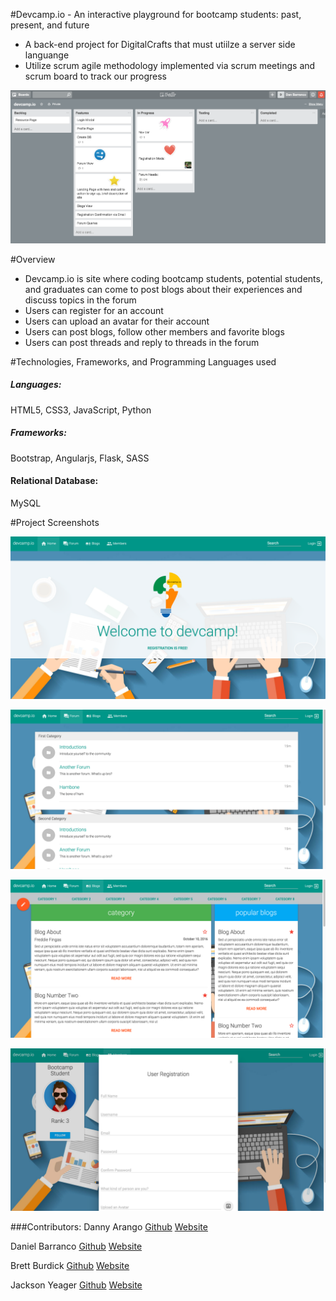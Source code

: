 
#Devcamp.io - An interactive playground for bootcamp students: past, present, and future
* A back-end project for DigitalCrafts that must utiilze a server side languange
* Utilize scrum agile methodology implemented via scrum meetings and scrum board to track our progress

![screenshot](https://github.com/BRETT-B/devcamp.io/blob/master/html/public/images/trelloboard.png?raw=true)

#Overview
* Devcamp.io is site where coding bootcamp students, potential students, and graduates can come to post blogs about their experiences and discuss topics in the forum
* Users can register for an account
* Users can upload an avatar for their account
* Users can post blogs, follow other members and favorite blogs
* Users can post threads and reply to threads in the forum

#Technologies, Frameworks, and Programming Languages used

##### Languages:
HTML5, CSS3, JavaScript, Python

##### Frameworks:
Bootstrap, Angularjs, Flask, SASS

#### Relational Database:
MySQL

#Project Screenshots

![screenshot](https://github.com/BRETT-B/devcamp.io/blob/master/html/public/images/homepage.png)

![screenshot](https://github.com/BRETT-B/devcamp.io/blob/master/html/public/images/forumview.png)

![screenshot](https://github.com/BRETT-B/devcamp.io/blob/master/html/public/images/blogview.png)

![screenshot](https://github.com/BRETT-B/devcamp.io/blob/master/html/public/images/registration.png)


###Contributors:
Danny Arango [Github](https://github.com/TheNew000) [Website](www.dannyarango.com)

Daniel Barranco [Github](https://github.com/carrottop17) [Website](www.danielbarranco.com)

Brett Burdick [Github](https://github.com/BRETT-B) [Website](www.brettburdick.com)

Jackson Yeager [Github](https://github.com/VolitionDevelopment) [Website](www.volition-dev.com)

